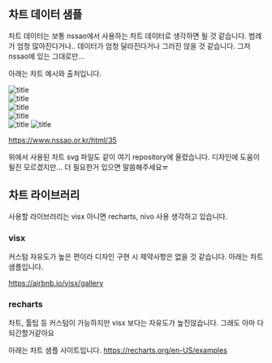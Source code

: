 ## 차트 데이터 샘플
차트 데이터는 보통 nssao에서 사용하는 차트 데이터로 생각하면 될 것 같습니다. 범례가 엄청 많아진다거나.. 데이터가 엄청 달라진다거나 그러진 않을 것 같습니다. 그저 nssao에 있는 그대로만...

아래는 차트 예시와 출처입니다.

![title](https://www.nssao.or.kr/situaction/images/000002/20181212155307238_HMR5W5FS.png)   
![title](https://www.nssao.or.kr/situaction/images/000003/20190719212419219_7J1XSHZL.png)   
![title](https://www.nssao.or.kr/situaction/images/000003/20190719212419219_7J1XSHZL.png)   
![title](https://www.nssao.or.kr/situaction/images/000002/20181211150903139_R97TQ8PL.jpg)   
![title](https://www.nssao.or.kr/situaction/images/000003/20190717110830602_7Q397V4P.jpg)
![title](https://www.nssao.or.kr/situaction/images/000002/20181217125342235_W3XK3Z79.jpg)


https://www.nssao.or.kr/html/35

위에서 사용된 차트 svg 파일도 같이 여기 repository에 올렸습니다. 디자인에 도움이 될진 모르겠지만... 더 필요한거 있으면 말씀해주세요ㅠ


## 차트 라이브러리
사용할 라이브러리는 visx 아니면 recharts, nivo 사용 생각하고 있습니다. 

### visx
커스텀 자유도가 높은 편이라 디자인 구현 시 제약사항은 없을 것 같습니다.
아래는 차트 샘플입니다.

https://airbnb.io/visx/gallery

### recharts
차트, 툴팁 등 커스텀이 가능하지만 visx 보다는 자유도가 높진않습니다. 그래도 아마 다 되긴할거같아요

아래는 차트 샘플 사이트입니다.
https://recharts.org/en-US/examples
